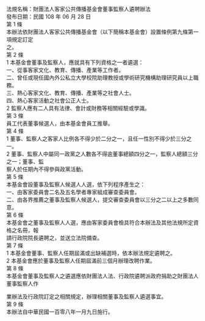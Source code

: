 法規名稱：財團法人客家公共傳播基金會董事監察人遴聘辦法  
發布日期：民國 108 年 06 月 28 日  
第 1 條  
本辦法依財團法人客家公共傳播基金會（以下簡稱本基金會）設置條例第九條第一項規定訂定  
之。  
第 2 條  
1 本基金會董事及監察人，應就具有下列資格之一者遴選：  
一、從事客家文化、教育、傳播、產業等工作者。  
二、曾任或現任國內外公私立大學校院助理教授或學術研究機構助理研究員以上職務。  
三、熱心客家文化、教育、傳播、產業等之社會人士。  
四、熱心客家活動之社會公正人士。  
2 監察人應有二人具有法律、會計或財務等相關經驗或學識。  
第 3 條  
員工代表董事候選人，由本基金會員工推舉。  
第 4 條  
1 董事、監察人之客家人比例各不得少於二分之一，且任一性別不得少於三分之一。  
2 董事、監察人中屬同一政黨之人數各不得逾董事總額四分之一，監察人總額三分之一；董事、監  
察人於任期內不得參與政黨活動。  
第 5 條  
本基金會設董事及監察人候選人人選，依下列程序產生之：  
一、由客家委員會二名及五名學者專家組成審查委員會。  
二、由各界推薦之董事及監察人候選人，提交審查委員會以三分之二以上之多數同意。  
第 6 條  
本基金會之董事及監察人人選，應由客家委員會檢具符合本辦法及其他法規所定資格之名冊，報  
請行政院院長遴聘之，並送立法院備查。  
第 7 條  
1 本基金會董事、監察人任期屆滿或出缺補選時，依本辦法規定遴聘之。  
2 本基金會應於董事及監察人任期屆滿前三個月辦理改聘作業。  
第 8 條  
本基金會董事及監察人之遴選應依財團法人法、行政院遴聘派政府捐助之財團法人董事監察人作  


業辦法及行政院訂定之相關規定，辦理相關董事及監察人遴選事宜。  
第 9 條  
本辦法自中華民國一百零八年一月九日施行。  


